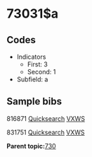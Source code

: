 # 73031$a

## Codes

-   Indicators
    -   First: 3
    -   Second: 1
-   Subfield: a

## Sample bibs

816871 [Quicksearch](https://search.library.yale.edu/catalog/816871) [VXWS](http://prodorbis.library.yale.edu:7014/vxws/GetHoldingsService?bibId=816871)

831751 [Quicksearch](https://search.library.yale.edu/catalog/831751) [VXWS](http://prodorbis.library.yale.edu:7014/vxws/GetHoldingsService?bibId=831751)

**Parent topic:**[730](../../tags/730/730.md)

